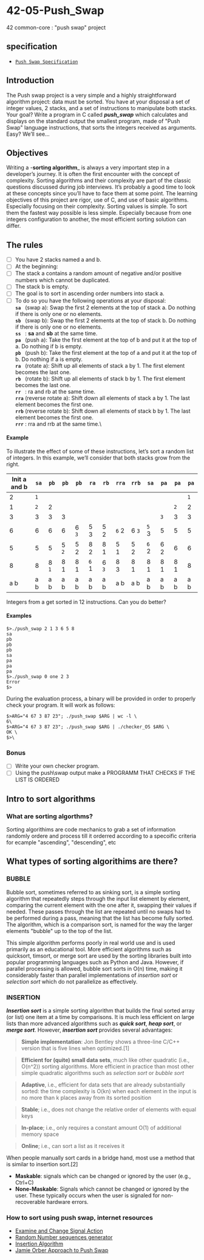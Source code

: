 # 42-05-Push_Swap
42  common-core : "push swap" project

## specification
- [`Push Swap Specification`](https://github.com/afmyhouse/42-05-Push_Swap/blob/b06/SPECIFICATION.md)
## Introduction
The Push swap project is a very simple and a highly straightforward algorithm project: data must be sorted.
You have at your disposal a set of integer values, 2 stacks, and a set of instructions to manipulate both stacks.
Your goal? Write a program in C called _**push_swap**_ which calculates and displays on the standard output the smallest program, made of "Push Swap" language instructions, that sorts the integers received as arguments.
Easy?
We’ll see...

## Objectives
Writing a -**sorting algorithm**_ is always a very important step in a developer’s journey. It is often the first encounter with the concept of complexity.
Sorting algorithms and their complexity are part of the classic questions discussed during job interviews. It’s probably a good time to look at these concepts since you’ll have to face them at some point.
The learning objectives of this project are rigor, use of C, and use of basic algorithms.
Especially focusing on their complexity.
Sorting values is simple. To sort them the fastest way possible is less simple. Especially because from one integers configuration to another, the most efficient sorting solution can differ.

## The rules
- [ ] You have 2 stacks named a and b.
- [ ] At the beginning:
- [ ] The stack a contains a random amount of negative and/or positive numbers which cannot be duplicated.
- [ ] The stack b is empty.
- [ ] The goal is to sort in ascending order numbers into stack a.
- [ ] To do so you have the following operations at your disposal:\
**` sa  `** (swap a): Swap the first 2 elements at the top of stack a. Do nothing if there is only one or no elements.\
**` sb  `** (swap b): Swap the first 2 elements at the top of stack b. Do nothing if there is only one or no elements.\
**` ss  `** : **sa** and **sb** at the same time.\
**` pa  `** (push a): Take the first element at the top of b and put it at the top of a. Do nothing if b is empty.\
**` pb  `** (push b): Take the first element at the top of a and put it at the top of b. Do nothing if a is empty.\
**` ra  `** (rotate a): Shift up all elements of stack a by 1. The first element becomes the last one.\
**` rb  `** (rotate b): Shift up all elements of stack b by 1. The first element becomes the last one.\
**` rr  `** : ra and rb at the same time.\
**` rra `** (reverse rotate a): Shift down all elements of stack a by 1. The last element becomes the first one.\
**` rrb `** (reverse rotate b): Shift down all elements of stack b by 1. The last element becomes the first one.\
**` rrr `** : rra and rrb at the same time.\

#### Example
To illustrate the effect of some of these instructions, let’s sort a random list of integers.
In this example, we’ll consider that both stacks grow from the right.

|Init a and b |`sa` |`pb` |`pb` |`pb` |`ra` |`rb` |`rra`|`rrb`|`sa` |`pa` |`pa` |`pa` |
|-------------|-----|-----|-----|-----|-----|-----|-----|-----|-----|-----|-----|-----|
| 2           | `1`   |     |     |     |     |     |     |     |     |     |     | `1`   |
| 1           | `2`   | 2   |     |     |     |     |     |     |     |     | `2`   | 2   |
| 3           | 3   | 3   | 3   |     |     |     |     |     |     | `3`   | 3   | 3   |
| 6           | 6   | 6   | 6   | 6 `3` | 5 3 | 5 2 | `6` 2 | 6 `3` | `5` 3 | 5   | 5   | 5   |
| 5           | 5   | 5   | 5 `2` | 5 2 | 8 2 | 8 1 | 5 1 | 5 2 | `6` 2 | 6 2 | 6   | 6   |
| 8           | 8   | 8 `1` | 8 1 | 8 1 | `6` 1 | 6 `3` | 8 3 | 8 1 | 8 1 | 8 1 | 8 1 | 8   |
| a b         | a b | a b | a b | a b | a b | a b | a b | a b | a b | a b | a b | a b |



Integers from a get sorted in 12 instructions. Can you do better?


#### Examples
```
$>./push_swap 2 1 3 6 5 8
sa
pb
pb
pb
sa
pa
pa
pa
$>./push_swap 0 one 2 3
Error
$>
```
During the evaluation process, a binary will be provided in order to properly check your program.
It will work as follows:

```
$>ARG="4 67 3 87 23"; ./push_swap $ARG | wc -l \
6\
$>ARG="4 67 3 87 23"; ./push_swap $ARG | ./checker_OS $ARG \
OK \
$>\
```

### Bonus
- [ ] Write your own checker program.
- [ ] Using the push\swap output make a PROGRAMM THAT CHECKS IF THE LIST IS ORDERED

## Intro to sort algorithms
### What are sorting algorthms?
Sorting algorithims are code mechanics to grab a set of information randomly ordere and process till it orderred according to a specoific criteria for ecample "ascending", "descending", etc
## What types of sorting algorithims are there?
### BUBBLE
Bubble sort, sometimes referred to as sinking sort, is a simple sorting algorithm that repeatedly steps through the input list element by element, comparing the current element with the one after it, swapping their values if needed. These passes through the list are repeated until no swaps had to be performed during a pass, meaning that the list has become fully sorted. The algorithm, which is a comparison sort, is named for the way the larger elements "bubble" up to the top of the list.

This simple algorithm performs poorly in real world use and is used primarily as an educational tool. More efficient algorithms such as quicksort, timsort, or merge sort are used by the sorting libraries built into popular programming languages such as Python and Java. However, if parallel processing is allowed, bubble sort sorts in O(n) time, making it considerably faster than parallel implementations of _insertion sort_ or _selection sort_ which do not parallelize as effectively.

### INSERTION
_**Insertion sort**_ is a simple sorting algorithm that builds the final sorted array (or list) one item at a time by comparisons. It is much less efficient on large lists than more advanced algorithms such as _**quick sort**_, _**heap sort**_, or _**merge sort**_. However, _**insertion sort**_ provides several advantages:

>**Simple implementation**: Jon Bentley shows a three-line C/C++ version that is five lines when optimized.[1]

>**Efficient for (quite) small data sets**, much like other quadratic (i.e., O(n^2)) sorting algorithms. More efficient in practice than most other simple quadratic algorithms such as _selection sort_ or _bubble sort_

>**Adaptive**, i.e., efficient for data sets that are already substantially sorted: the time complexity is O(kn) when each element in the input is no more than k places away from its sorted position

>**Stable**; i.e., does not change the relative order of elements with equal keys

>**In-place**; i.e., only requires a constant amount O(1) of additional memory space

>**Online**; i.e., can sort a list as it receives it

When people manually sort cards in a bridge hand, most use a method that is similar to insertion sort.[2]
- __Maskable__: signals which can be changed or ignored by the user (e.g., Ctrl+C)
- __None-Maskable__: Signals which cannot be changed or ignored by the user. These typically occurs when the user is signaled for non-recoverable hardware errors.

### How to sort using push swap, internet resources


- [Examine and Change Signal Action](https://www.ibm.com/docs/en/i/7.2?topic=ssw_ibm_i_72/apis/sigactn.html)
- [Random Number sequences generator](https://numbergenerator.org/numberlistrandomizer#!numbers=100&lines=1&range=1-100)
- [Insertion Algorithm](https://en.wikipedia.org/wiki/Insertion_sort)
- [Jamie Orber Approach to Push Swap](https://medium.com/@jamierobertdawson/push-swap-the-least-amount-of-moves-with-two-stacks-d1e76a71789a)





